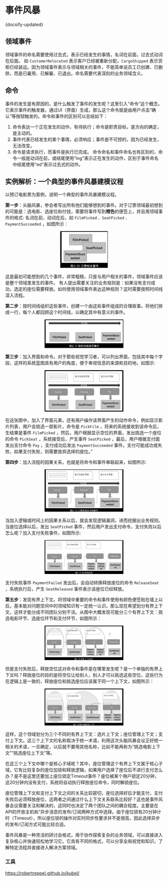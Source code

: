 # 事件风暴
{docsify-updated}


## 领域事件
领域事件的命名需要使用过去式，表示已经发生的事情，名词在前面，过去式动词在后面。 如 `CustomerRelocated` 表示客户已经被重新分配，`CargoShipped` 表示货柜已经装运。因为领域事件表示与领域相关的事件，不能简单说员工已创建、已删除，而是已雇用、已解雇、已退出。命名需要代表深刻的业务领域含义。

## 命令
事件的发生是有原因的，是什么触发了事件的发生呢？这里引入“命令”这个概念。它表示事件的触发器，通过UI（界面）生成，那么这个命令就是由用户点击“确认”等按钮触发的。命令和事件的区别可以总结如下：

1. 命令表达一个正在发生的动作，有待执行；命令是职责目标，是方向的确定，是主动的。
2. 事件代表已经发生的某个事情，必须响应；事件是不可控的，因为已经发生，无法改变。
3. 命令是请求执行，而事件是执行已完成。 
 命令命名和事件命名也有区别的，命令一般是动词在前，或结尾使用“ing”表示正在发生的动作，区别于事件命名中结尾使用“ed”表示过去式的动作。


## 实例解析：一个典型的事件风暴建模议程
以预订电影票为案例，说明一个典型的事件风暴建模议程。 

**第一步**：头脑风暴，参会者写出所有他们能够想到的事件。对于订票领域最初想到的可能是：选电影、选座位和付钱，需要将事件写到**橙色**的便签上，并且用领域事件的格式: 名词在前、动词在后，如 `FilmPicked` `、SeatPicked` `、PaymentSucceeded` ，如图所示：

<center><img src="pics/ddd-event1.png" width="30%"></center>

这是最初可能想到的几个事件，非常粗糙，只是与用户相关的事件，领域事件应该是整个领域里发生的事件。 有人提出需要关注的业务规则是：如果没有支付成功，选定的座位需要释放。如何使用领域事件表达这种规则？这时需要按照时间线深入流程。

**第二步**：按时间线组织这些事件，创建一个由这些事件组成的合理故事。将他们排成一行，每个人都回顾这个时间线，以确定其中有意义的事件。

<center><img src="pics/ddd-event2.png" width="50%"></center>

**第三步**：加入界面和命令。对于那些视觉学习者，可以列出界面，包括其中每个字段，这样的系统蓝图具有用户的角度，便于审视信息的来源和目的地，如图示:

<center><img src="pics/ddd-event3.png" width="50%"></center>

在这张图中，加入了界面元素，还有用户操作该界面产生的动作命令，例如显示影片列表，用户会挑选一部影片，命令是 `PickFilm` ，将来的系统接收到该命令后，生结果是事件 `FilmPicked` ，然后，用户根据显示空位的界面，发出挑选一个座位的命令 `PickSeat` ，系统接受后，产生事件 `SeatPicked` ，最后，用户根据支付面发出支付命令 `Pay` ，支付成功后发出 `PaymentSucceeded` 事件。支付可能成功或失败，如果支付失败，则需要放弃选择的座位。”

**第四步**：加入流程的因果关系，也就是将命令和事件串联起来，如图所示:

<center><img src="pics/ddd-event4.png" width="50%"></center>

当加入逻辑或时间上的因果关系以后，就会发现逻辑漏洞，进而挖掘出业务规则。当座位选择以后，发出 `SeatPicked` 事件，然后用户发出支付命令，支付失败以后怎么呢？加入支付失败事件，如图所示:

<center><img src="pics/ddd-event5.png" width="50%"></center>

支付失败事件 `PaymentFailed` 发出后，会自动转换释放座位的命令 `ReleaseSeat` ，系统执行后，产生 `SeatReleased` 事件表示该座位已经释放。 

**第五步**：发现有界上下文。将领域中重要的命令和事件使用有颜色便签贴在墙上以后，基本能对问题空间中的领域知识有一定统一认识。那么现在希望划分有界上下文，这样才能分成不同团队分别干活。从图中大概发现可能分三个有界上下文：挑选电影环节、选座位环节和支付环节，如图所示：

<center><img src="pics/ddd-event6.png" width="50%"></center>

但是支付失败后，释放空位这对命令和事件是在哪里发生呢？是一个单独的有界上下文吗？释放座位的目的是将空位让给别人，别人才可以挑选这些空位，这些行为在逻辑上是一致的，释放座位和挑选座位应该属于同一个上下文，如图所示：

<center><img src="pics/ddd-event7.png" width="50%"></center>

这样，这个领域划分为三个不同的有界上下文：选片上下文；座位管理上下文；支付上下文。这三个上下文的名称取决于统一术语，利用这次头脑风暴会议正好统一相关的术语，一旦确定，以后就不要用其他名称，比如不能再称为“挑选电影上下文”“挑选座位上下文”等。 

在这三个上下文中哪个是核心子域呢？其中，座位管理这个有界上下文属于核心子域，它有比较复杂的座位加锁和释放逻辑，如果用户选择了座位后不进行支付怎么办？是不是这里还要加上座位锁定Timeout事件？座位被某个用户锁定20分钟，这20分钟内没有支付，系统将自动执行释放座位命令，同时解锁座位。

座位管理上下文和支付上下文之间的关系比较密切，座位选择好后才能支付，支付失败后必须释放座位，这两者之间通过什么上下文关系联系比较好？这也是事件风暴会议需要关注和解决的，这同时也决定了两个团队之间的耦合程度。主要是在API的开放主机和“异步消息的发布/订阅两种方式中选择。由于座位锁有20分钟计时（Timeout），所以座位锁的操作对实时同步性要求并不是很高，因此选择异步的发布/订阅方式可能比较合适。

事件风暴是一种灵活的研讨会格式，用于协作探索复杂的业务领域，可以直接进入复杂核心并快速轻松地学习它。它具有不同的格式，可以分享全局视觉和知识，了解特定流程并直接进入解决方案领域。

### 工具
https://robertreppel.github.io/kubel/
